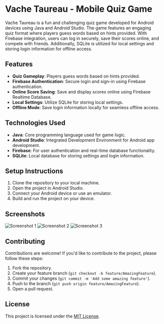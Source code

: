 # Vache Taureau - Mobile Quiz Game

Vache Taureau is a fun and challenging quiz game developed for Android devices using Java and Android Studio. The game features an engaging quiz format where players guess words based on hints provided. With Firebase integration, users can log in securely, save their scores online, and compete with friends. Additionally, SQLite is utilized for local settings and storing login information for offline access.

## Features

- **Quiz Gameplay**: Players guess words based on hints provided.
- **Firebase Authentication**: Secure login and sign-in using Firebase authentication.
- **Online Score Saving**: Save and display scores online using Firebase Realtime Database.
- **Local Settings**: Utilize SQLite for storing local settings.
- **Offline Mode**: Save login information locally for seamless offline access.

## Technologies Used

- **Java**: Core programming language used for game logic.
- **Android Studio**: Integrated Development Environment for Android app development.
- **Firebase**: For user authentication and real-time database functionality.
- **SQLite**: Local database for storing settings and login information.

## Setup Instructions

1. Clone the repository to your local machine.
2. Open the project in Android Studio.
3. Connect your Android device or use an emulator.
4. Build and run the project on your device.

## Screenshots

![Screenshot 1](/path/to/screenshot1.png)
![Screenshot 2](/path/to/screenshot2.png)
![Screenshot 3](/path/to/screenshot3.png)

## Contributing

Contributions are welcome! If you'd like to contribute to the project, please follow these steps:

1. Fork the repository.
2. Create your feature branch (`git checkout -b feature/AmazingFeature`).
3. Commit your changes (`git commit -m 'Add some amazing feature'`).
4. Push to the branch (`git push origin feature/AmazingFeature`).
5. Open a pull request.

## License

This project is licensed under the [MIT License](LICENSE).
